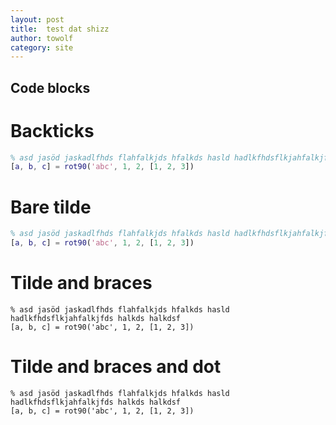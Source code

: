 ```yaml
---
layout: post
title:  test dat shizz
author: towolf
category: site
---
```



Code blocks
-----------

Backticks
=========

```matlab
% asd jasöd jaskadlfhds flahfalkjds hfalkds hasld hadlkfhdsflkjahfalkjfds halkds halkdsf
[a, b, c] = rot90('abc', 1, 2, [1, 2, 3])
```

Bare tilde
==========

~~~ matlab
% asd jasöd jaskadlfhds flahfalkjds hfalkds hasld hadlkfhdsflkjahfalkjfds halkds halkdsf
[a, b, c] = rot90('abc', 1, 2, [1, 2, 3])
~~~

Tilde and braces
================

~~~ {matlab}
% asd jasöd jaskadlfhds flahfalkjds hfalkds hasld hadlkfhdsflkjahfalkjfds halkds halkdsf
[a, b, c] = rot90('abc', 1, 2, [1, 2, 3])
~~~

Tilde and braces and dot
========================

~~~ {.matlab}
% asd jasöd jaskadlfhds flahfalkjds hfalkds hasld hadlkfhdsflkjahfalkjfds halkds halkdsf
[a, b, c] = rot90('abc', 1, 2, [1, 2, 3])
~~~
